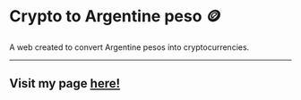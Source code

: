 # Crypto to Argentine peso 🪙

A web created to convert Argentine pesos into cryptocurrencies.

---

## **Visit my page** [here!](https://arg-to-crypto.herokuapp.com "Let's go!")
